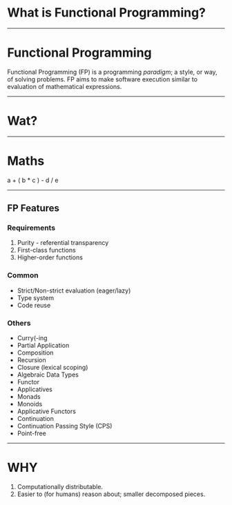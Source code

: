 # What is Functional Programming?

---

# Functional Programming

Functional Programming (FP) is a programming *paradigm*; a style, or way, of
solving problems. FP aims to make software execution similar to evaluation of
mathematical expressions.

---

# Wat?

---

# Maths

a + ( b * c ) - d / e

---

## FP Features

### Requirements

  1. Purity - referential transparency
  2. First-class functions
  3. Higher-order functions

### Common

  - Strict/Non-strict evaluation (eager/lazy)
  - Type system
  - Code reuse

### Others

  - Curry(-ing
  - Partial Application
  - Composition
  - Recursion
  - Closure (lexical scoping)
  - Algebraic Data Types
  - Functor
  - Applicatives
  - Monads
  - Monoids
  - Applicative Functors
  - Continuation
  - Continuation Passing Style (CPS)
  - Point-free

---

# WHY

  1. Computationally distributable.
  2. Easier to (for humans) reason about; smaller decomposed pieces.
